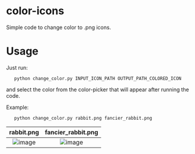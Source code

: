 # color-icons
Simple code to change color to .png icons.

# Usage

Just run:
```
   python change_color.py INPUT_ICON_PATH OUTPUT_PATH_COLORED_ICON  
```  
and select the color from the color-picker that will appear after running the code.

Example:
```
   python change_color.py rabbit.png fancier_rabbit.png  
```

rabbit.png             |  fancier_rabbit.png
:-------------------------:|:-------------------------:
![image](https://user-images.githubusercontent.com/53374883/173428759-bc93732f-ea75-43c2-9933-aaff075dccc7.png)|![image](https://user-images.githubusercontent.com/53374883/173428703-fad35057-d469-4ad8-91af-3bf49f01ff46.png)
